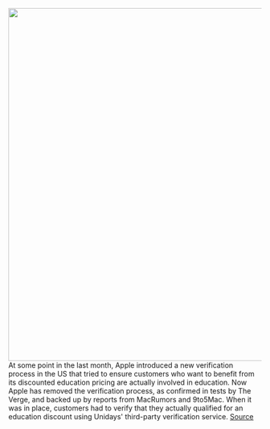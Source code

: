 <img src='https://cdn.vox-cdn.com/thumbor/PJJ3wEdiTMrhE7rwGJhX-U2V4xU=/0x0:1768x1179/1200x800/filters:focal(743x449:1025x731)/cdn.vox-cdn.com/uploads/chorus_image/image/70415568/billboard_202101_intro.0.jpg' width='700px' /><br/>
At some point in the last month, Apple introduced a new verification process in the US that tried to ensure customers who want to benefit from its discounted education pricing are actually involved in education. Now Apple has removed the verification process, as confirmed in tests by The Verge, and backed up by reports from MacRumors and 9to5Mac. When it was in place, customers had to verify that they actually qualified for an education discount using Unidays' third-party verification service.
<a href='https://www.theverge.com/2022/1/21/22894665/apple-education-discount-unidays-verification'> Source <a/>